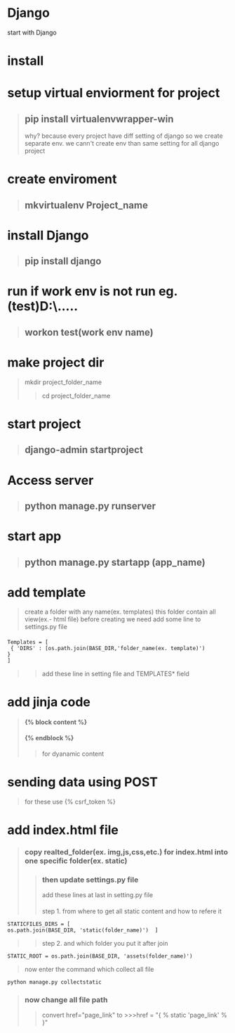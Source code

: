 # Django
start with Django 
# install 
# setup virtual enviorment for project
>## pip install virtualenvwrapper-win
> why? because every project have diff setting of django so we create separate env. we 
> cann't create env than same setting for all django project
# create enviroment
>## mkvirtualenv Project_name
# install Django
>## pip install django
# run if work env is not run eg.(test)D:\\.....
>## workon test(work env name)
# make project dir
> mkdir project_folder_name
>> cd project_folder_name
# start project
>## django-admin startproject
# Access server
>## python manage.py runserver
# start app
>## python manage.py startapp (app_name)
# add template
> create a folder with any name(ex. templates)
> this folder contain all view(ex.- html file)
> before creating we need add some line to settings.py file
>>>#### 
    Templates = [ 
     { 'DIRS' : [os.path.join(BASE_DIR,'folder_name(ex. template)') 
    }
    ] 
  
>>add these line in setting file and TEMPLATES* field 

# add jinja code
>#### {% block content %} 
>#### {% endblock %}    
>> for dyanamic content 

# sending data using POST 
> for these use {% csrf_token %}

# add index.html file 
>### copy realted_folder(ex. img,js,css,etc.) for index.html into one specific folder(ex. static)
>>### then update settings.py file
>> add these lines at last in setting.py file
>>>#### 
   >> step 1. from where to get all static content and how to refere it

    STATICFILES_DIRS = [ 
    os.path.join(BASE_DIR, 'static(folder_name)')  ]
    
   >> step 2. and which folder you put it after join
    
    STATIC_ROOT = os.path.join(BASE_DIR, 'assets(folder_name)')
  > now enter the command which collect all file

    python manage.py collectstatic
  >### now change all file path
   >> convert href="page_link" to 
      >>>href = "{ % static 'page_link' % }"

   

